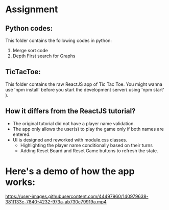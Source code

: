 # Assignment

## Python codes:
This folder contains the following codes in python:
1) Merge sort code
2) Depth First search for Graphs

## TicTacToe:
This folder contains the raw ReactJS app of Tic Tac Toe. You might wanna use 'npm install' before you start the development server( using 'npm start' ).

## How it differs from the ReactJS tutorial?
* The original tutorial did not have a player name validation.
* The app only allows the user(s) to play the game only if both names are entered.
* UI is designed and reworked with module.css classes.
  *  Highlighting the player name conditionally based on their turns
  *  Adding Reset Board and Reset Game buttons to refresh the state.

# Here's a demo of how the app works:

https://user-images.githubusercontent.com/44497960/140979638-381f133c-7840-4232-973a-ab730c79919a.mp4



